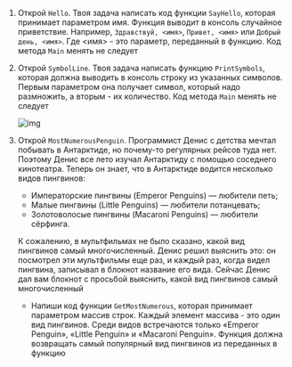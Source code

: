 1. Открой `Hello`. Твоя задача написать код функции `SayHello`, которая принимает параметром имя. Функция выводит в консоль случайное приветствие. Например, `Здравствуй, <имя>`, `Привет, <имя>` или `Добрый день, <имя>`. Где <имя> - это параметр, переданный в функцию. Код метода `Main` менять не следует

2. Открой `SymbolLine`. Твоя задача написать функцию `PrintSymbols`, которая должна выводить в консоль строку из указанных символов. Первым параметром она получает символ, который надо размножить, а вторым - их количество. Код метода `Main` менять не следует

   ![img](https://api.monosnap.com/rpc/file/download?id=bKICW8Xy38y2kHSJuc0tYoGaluIRcW)

3. Открой `MostNumerousPenguin`. Программист Денис c детства мечтал побывать в Антарктиде, но почему-то регулярных рейсов туда нет. Поэтому Денис все лето изучал Антарктиду с помощью соседнего кинотеатра. Теперь он знает, что в Антарктиде водится несколько видов пингвинов:

   - Императорские пингвины (Emperor Penguins) — любители петь;
   - Малые пингвины (Little Penguins) — любители потанцевать;
   - Золотоволосые пингвины (Macaroni Penguins) — любители сёрфинга.

   К сожалению, в мультфильмах не было сказано, какой вид пингвинов самый многочисленный. Денис решил выяснить это: он посмотрел эти мультфильмы еще раз, и каждый раз, когда видел пингвина, записывал в блокнот название его вида. Сейчас Денис дал вам блокнот с просьбой выяснить, какой вид пингвинов самый многочисленный

   - Напиши код функции `GetMostNumerous`, которая принимает параметром массив строк. Каждый элемент массива - это один вид пингвинов. Среди видов встречаются только «Emperor Penguin», «Little Penguin» и «Macaroni Penguin». Функция должна возвращать самый популярный вид пингвинов из переданных в функцию

